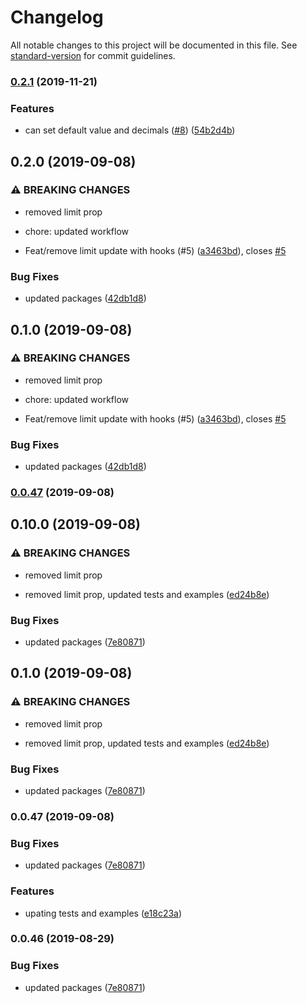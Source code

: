 # Changelog

All notable changes to this project will be documented in this file. See [standard-version](https://github.com/conventional-changelog/standard-version) for commit guidelines.

### [0.2.1](https://github.com/cchanxzy/React-Currency-Input-Field/compare/v0.2.0...v0.2.1) (2019-11-21)


### Features

* can set default value and decimals ([#8](https://github.com/cchanxzy/React-Currency-Input-Field/issues/8)) ([54b2d4b](https://github.com/cchanxzy/React-Currency-Input-Field/commit/54b2d4b))

## 0.2.0 (2019-09-08)


### ⚠ BREAKING CHANGES

* removed limit prop

* chore: updated workflow

* Feat/remove limit update with hooks (#5) ([a3463bd](https://github.com/cchanxzy/React-Currency-Input-Field/commit/a3463bd)), closes [#5](https://github.com/cchanxzy/React-Currency-Input-Field/issues/5)


### Bug Fixes

* updated packages ([42db1d8](https://github.com/cchanxzy/React-Currency-Input-Field/commit/42db1d8))

## 0.1.0 (2019-09-08)


### ⚠ BREAKING CHANGES

* removed limit prop

* chore: updated workflow

* Feat/remove limit update with hooks (#5) ([a3463bd](https://github.com/cchanxzy/React-Currency-Input-Field/commit/a3463bd)), closes [#5](https://github.com/cchanxzy/React-Currency-Input-Field/issues/5)


### Bug Fixes

* updated packages ([42db1d8](https://github.com/cchanxzy/React-Currency-Input-Field/commit/42db1d8))

### [0.0.47](https://github.com/cchanxzy/React-Currency-Input-Field/compare/v0.10.0...v0.0.47) (2019-09-08)

## 0.10.0 (2019-09-08)


### ⚠ BREAKING CHANGES

* removed limit prop

* removed limit prop, updated tests and examples ([ed24b8e](https://github.com/cchanxzy/React-Currency-Input-Field/commit/ed24b8e))


### Bug Fixes

* updated packages ([7e80871](https://github.com/cchanxzy/React-Currency-Input-Field/commit/7e80871))

## 0.1.0 (2019-09-08)


### ⚠ BREAKING CHANGES

* removed limit prop

* removed limit prop, updated tests and examples ([ed24b8e](https://github.com/cchanxzy/React-Currency-Input-Field/commit/ed24b8e))


### Bug Fixes

* updated packages ([7e80871](https://github.com/cchanxzy/React-Currency-Input-Field/commit/7e80871))

### 0.0.47 (2019-09-08)


### Bug Fixes

* updated packages ([7e80871](https://github.com/cchanxzy/React-Currency-Input-Field/commit/7e80871))


### Features

* upating tests and examples ([e18c23a](https://github.com/cchanxzy/React-Currency-Input-Field/commit/e18c23a))

### 0.0.46 (2019-08-29)


### Bug Fixes

* updated packages ([7e80871](https://github.com/cchanxzy/React-Currency-Input-Field/commit/7e80871))
